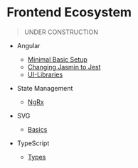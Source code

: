 # Frontend Ecosystem

> UNDER CONSTRUCTION

- Angular

  - [Minimal Basic Setup](Angular/Documentation/Basics/Minimal-Basic-Setup)
  - [Changing Jasmin to Jest](Angular/Documentation/Basics/Minimal-Basic-Setup)
  - [UI-Libraries](Angular/Documentation/UI-Libraries/ReadMe.md)

- State Management

  - [NgRx](NgRx/ReadMe.md)

- SVG

  - [Basics](SVG/ReadMe.md)

- TypeScript
  - [Types](TypeScript/Types/ReadMe.md)
